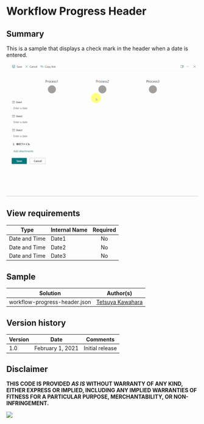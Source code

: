 # Workflow Progress Header

## Summary
This is a sample that displays a check mark in the header when a date is entered.

![screenshot of the sample](./screen_capture.gif)

## View requirements

|Type          |Internal Name |Required|
|--------------|--------------|:------:|
|Date and Time |Date1         |No      |
|Date and Time |Date2         |No      |
|Date and Time |Date3         |No      |

## Sample

Solution                      |Author(s)
------------------------------|---------------------------
workflow-progress-header.json |[Tetsuya Kawahara](https://twitter.com/techan_k)

## Version history

Version |Date             |Comments
--------|-----------------|--------
1.0     |February 1, 2021 |Initial release


## Disclaimer
**THIS CODE IS PROVIDED *AS IS* WITHOUT WARRANTY OF ANY KIND, EITHER EXPRESS OR IMPLIED, INCLUDING ANY IMPLIED WARRANTIES OF FITNESS FOR A PARTICULAR PURPOSE, MERCHANTABILITY, OR NON-INFRINGEMENT.**

<img src="https://telemetry.sharepointpnp.com/sp-dev-list-formatting/form-samples/workflow-progress-header.json" />
